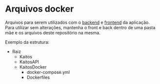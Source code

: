 # Arquivos docker

Arquivos para serem utilizados com o [backend](https://github.com/NocDevX/KaitosAPI) e [frontend](https://github.com/NocDevX/Kaitos) da aplicação.
Para utilizar sem alterações, mantenha o front e back dentro de uma pasta mãe e os arquivos deste repositório na mesma.

Exemplo da estrutura:
  - Raiz
    - Kaitos
    - KaitosAPI
    - KaitosDocker
      - docker-compose.yml
      - Dockerfiles
